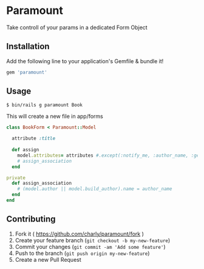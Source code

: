 # Paramount
Take controll of your params in a dedicated Form Object

## Installation
Add the following line to your application's Gemfile & bundle it!

```ruby
gem 'paramount'
```

## Usage

    $ bin/rails g paramount Book

This will create a new file in app/forms

```ruby
class BookForm < Paramount::Model

  attribute :title
  
  def assign
    model.attributes= attributes #.except(:notify_me, :author_name, :geolocate, :etc)
    # assign_association
  end

private
  def assign_association
    # (model.author || model.build_author).name = author_name 
  end
end
```


## Contributing

1. Fork it ( https://github.com/charly/paramount/fork )
2. Create your feature branch (`git checkout -b my-new-feature`)
3. Commit your changes (`git commit -am 'Add some feature'`)
4. Push to the branch (`git push origin my-new-feature`)
5. Create a new Pull Request
